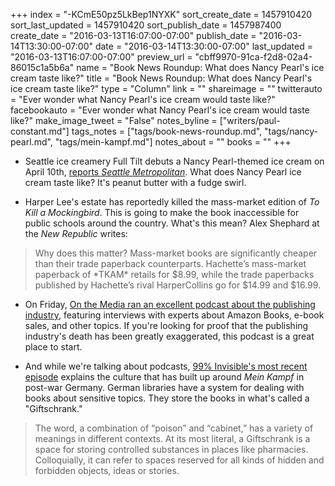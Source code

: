 +++
index = "-KCmE50pz5LkBep1NYXK"
sort_create_date = 1457910420
sort_last_updated = 1457910420
sort_publish_date = 1457987400
create_date = "2016-03-13T16:07:00-07:00"
publish_date = "2016-03-14T13:30:00-07:00"
date = "2016-03-14T13:30:00-07:00"
last_updated = "2016-03-13T16:07:00-07:00"
preview_url = "cbff9970-91ca-f2d8-02a4-86015c1a5b6a"
name = "Book News Roundup: What does Nancy Pearl's ice cream taste like?"
title = "Book News Roundup: What does Nancy Pearl's ice cream taste like?"
type = "Column"
link = ""
shareimage = ""
twitterauto = "Ever wonder what Nancy Pearl's ice cream would taste like?"
facebookauto = "Ever wonder what Nancy Pearl's ice cream would taste like?"
make_image_tweet = "False"
notes_byline = ["writers/paul-constant.md"]
tags_notes = ["tags/book-news-roundup.md", "tags/nancy-pearl.md", "tags/mein-kampf.md"]
notes_about = ""
books = ""
+++
* Seattle ice creamery Full Tilt debuts a Nancy Pearl-themed ice cream on April 10th, [reports *Seattle Metropolitan*](http://www.seattlemet.com/articles/2016/3/11/full-tilt-gives-librarian-nancy-pearl-her-own-ice-cream-flavor). What does Nancy Pearl ice cream taste like? It's peanut butter with a fudge swirl.

* Harper Lee's estate has reportedly killed the mass-market edition of *To Kill a Mockingbird*. This is going to make the book inaccessible for public schools around the country. What's this mean? Alex Shephard at the *New Republic* writes:

<blockquote>Why does this matter? Mass-market books are significantly cheaper than their trade paperback counterparts. Hachette’s mass-market paperback of *TKAM* retails for $8.99, while the trade paperbacks published by Hachette’s rival HarperCollins go for $14.99 and $16.99.</blockquote>

* On Friday, [On the Media ran an excellent podcast about the publishing industry](http://www.onthemedia.org/story/why-publishing-industry-isnt-peril/), featuring interviews with experts about Amazon Books, e-book sales, and other topics. If you're looking for proof that the publishing industry's death has been greatly exaggerated, this podcast is a great place to start.

* And while we're talking about podcasts, [99% Invisible's most recent episode](http://99percentinvisible.org/episode/the-giftschrank/) explains the culture that has built up around *Mein Kampf* in post-war Germany. German libraries have a system for dealing with books about sensitive topics. They store the books in what's called a "Giftschrank."

<blockquote>The word, a combination of “poison” and “cabinet,” has a variety of meanings in different contexts. At its most literal, a Giftschrank is a space for storing controlled substances in places like pharmacies. Colloquially, it can refer to spaces reserved for all kinds of hidden and forbidden objects, ideas or stories.</blockquote>